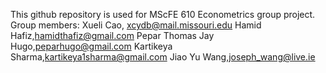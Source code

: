 This github repository is used for MScFE 610 Econometrics group project.
Group members:
Xueli Cao, xcydb@mail.missouri.edu
Hamid Hafiz,hamidthafiz@gmail.com
Pepar Thomas Jay Hugo,peparhugo@gmail.com
Kartikeya Sharma,kartikeya1sharma@gmail.com
Jiao Yu Wang,joseph_wang@live.ie

